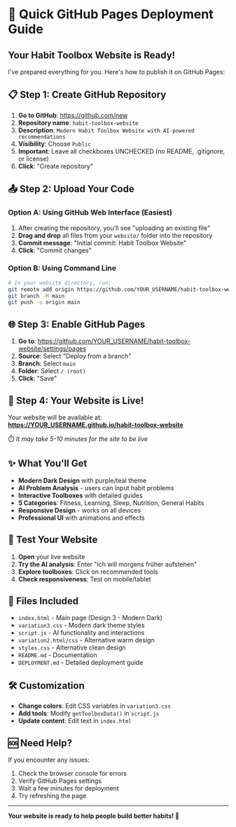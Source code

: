 # 🚀 Quick GitHub Pages Deployment Guide

## Your Habit Toolbox Website is Ready!

I've prepared everything for you. Here's how to publish it on GitHub Pages:

## 📋 Step 1: Create GitHub Repository

1. **Go to GitHub**: https://github.com/new
2. **Repository name**: `habit-toolbox-website`
3. **Description**: `Modern Habit Toolbox Website with AI-powered recommendations`
4. **Visibility**: Choose `Public`
5. **Important**: Leave all checkboxes UNCHECKED (no README, .gitignore, or license)
6. **Click**: "Create repository"

## 📤 Step 2: Upload Your Code

### Option A: Using GitHub Web Interface (Easiest)
1. After creating the repository, you'll see "uploading an existing file"
2. **Drag and drop** all files from your `website/` folder into the repository
3. **Commit message**: "Initial commit: Habit Toolbox Website"
4. **Click**: "Commit changes"

### Option B: Using Command Line
```bash
# In your website directory, run:
git remote add origin https://github.com/YOUR_USERNAME/habit-toolbox-website.git
git branch -M main
git push -u origin main
```

## 🌐 Step 3: Enable GitHub Pages

1. **Go to**: https://github.com/YOUR_USERNAME/habit-toolbox-website/settings/pages
2. **Source**: Select "Deploy from a branch"
3. **Branch**: Select `main`
4. **Folder**: Select `/ (root)`
5. **Click**: "Save"

## 🎉 Step 4: Your Website is Live!

Your website will be available at:
**https://YOUR_USERNAME.github.io/habit-toolbox-website**

⏱️ *It may take 5-10 minutes for the site to be live*

## ✨ What You'll Get

- **Modern Dark Design** with purple/teal theme
- **AI Problem Analysis** - users can input habit problems
- **Interactive Toolboxes** with detailed guides
- **5 Categories**: Fitness, Learning, Sleep, Nutrition, General Habits
- **Responsive Design** - works on all devices
- **Professional UI** with animations and effects

## 🧪 Test Your Website

1. **Open** your live website
2. **Try the AI analysis**: Enter "Ich will morgens früher aufstehen"
3. **Explore toolboxes**: Click on recommended tools
4. **Check responsiveness**: Test on mobile/tablet

## 📁 Files Included

- `index.html` - Main page (Design 3 - Modern Dark)
- `variation3.css` - Modern dark theme styles
- `script.js` - AI functionality and interactions
- `variation2.html/css` - Alternative warm design
- `styles.css` - Alternative clean design
- `README.md` - Documentation
- `DEPLOYMENT.md` - Detailed deployment guide

## 🛠️ Customization

- **Change colors**: Edit CSS variables in `variation3.css`
- **Add tools**: Modify `getToolboxData()` in `script.js`
- **Update content**: Edit text in `index.html`

## 🆘 Need Help?

If you encounter any issues:
1. Check the browser console for errors
2. Verify GitHub Pages settings
3. Wait a few minutes for deployment
4. Try refreshing the page

---

**Your website is ready to help people build better habits! 🎯**
